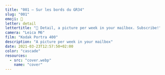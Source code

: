 ```yaml
---
title: "001 — Sur les bords du GR34"
slug: "001"
emoji: 👀
letter: detail
lettertitle: "👀 Detail, a picture per week in your mailbox. Subscribe!"
camera: "Leica M6"
film: "Kodak Portra 400"
description: "A picture per week in your mailbox"
date: 2021-03-23T12:57:50+02:00
color: "cascade"
resources:
  - src: "cover.webp"
    name: "cover"
---
```


